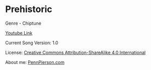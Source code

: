 # Prehistoric
Genre - Chiptune

[Youtube Link](https://www.youtube.com/watch?v=lH7dTRAxs70&index=31&list=PLye9mcKwe2zy3KW8uK_3F7HVMjJjdqSqU)

Current Song Version: 1.0

License: [Creative Commons Attribution-ShareAlike 4.0 International](http://creativecommons.org/licenses/by-sa/4.0/)

About me: [PennPierson.com](http://pennpierson.com/about.php)